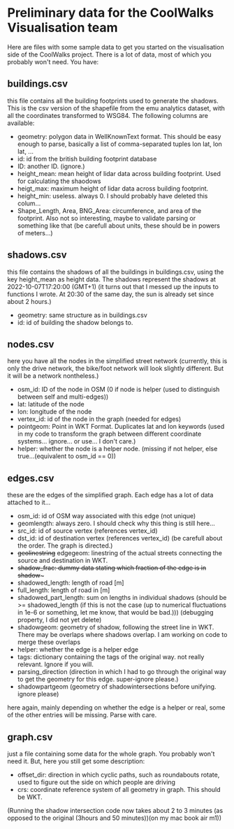 # Preliminary data for the CoolWalks Visualisation team

Here are files with some sample data to get you started on the visualisation side of the CoolWalks project. There is a lot of data, most of which you probably won't need.
You have:
## buildings.csv
this file contains all the building footprints used to generate the shadows. This is the csv version of the shapefile from the emu analytics dataset, with all the coordinates transformed to WSG84.
The following columns are available:
- geometry: polygon data in WellKnownText format. This should be easy enough to parse, basically a list of comma-separated tuples lon lat, lon lat, ...
- id: id from the british building footprint database
- ID: another ID. (ignore.)
- height_mean: mean height of lidar data across building footprint. Used for calculating the shaodows
- heigt_max: maximum height of lidar data across building footprint.
- height_min: useless. always 0. I should probably have deleted this colum...
- Shape_Length, Area, BNG_Area: circumference, and area of the footprint. Also not so interesting, maybe to validate parsing or something like that (be carefull about units, these should be in powers of meters...)

## shadows.csv
this file contains the shadows of all the buildings in buildings.csv, using the key height_mean as height data. The shadows represent the shadows at 2022-10-07T17:20:00 (GMT+1) (it turns out that I messed up the inputs to functions I wrote. At 20:30 of the same day, the sun is already set since about 2 hours.)
- geometry: same structure as in buildings.csv
- id: id of building the shadow belongs to.


## nodes.csv
here you have all the nodes in the simplified street network (currently, this is only the drive network, the bike/foot network will look slightly different. But it will be a network nontheless.)
- osm_id: ID of the node in OSM (0 if node is helper (used to distinguish between self and multi-edges))
- lat: latitude of the node
- lon: longitude of the node
- vertex_id: id of the node in the graph (needed for edges)
- pointgeom: Point in WKT Format. Duplicates lat and lon keywords (used in my code to transform the graph between different coordinate systems... ignore... or use... I don't care.)
- helper: whether the node is a helper node. (missing if not helper, else true...(equivalent to osm_id == 0))

## edges.csv
these are the edges of the simplified graph. Each edge has a lot of data attached to it...

- osm_id: id of OSM way associated with this edge (not unique)
- geomlength: always zero. I should check why this thing is still here...
- src_id: id of source vertex (references vertex_id)
- dst_id: id of destination vertex (references vertex_id) (be carefull about the order. The graph is directed.)
- ~~geolinestring~~ edgegeom: linestring of the actual streets connecting the source and destination in WKT.
- ~~shadow_frac: dummy data stating which fraction of the edge is in shadow~~~
- shadowed_length: length of road [m]
- full_length: length of road in [m]
- shadowed_part_length: sum on lengths in individual shadows (should be >= shadowed_length (if this is not the case (up to numerical fluctuations in 1e-6 or something, let me know, that would be bad.))) (debugging property, I did not yet delete)
- shadowgeom: geometry of shadow, following the street line in WKT. There may be overlaps where shadows overlap. I am working on code to merge these overlaps
- helper: whether the edge is a helper edge
- tags: dictionary containing the tags of the original way. not really relevant. Ignore if you will.
- parsing_direction (direction in which I had to go through the original way to get the geometry for this edge. super-ignore please.)
- shadowpartgeom (geometry of shadowintersections before unifying. ignore please)

here again, mainly depending on whether the edge is a helper or real, some of the other entries will be missing. Parse with care.

## graph.csv
just a file containing some data for the whole graph. You probably won't need it. But, here you still get some description:
- offset_dir: direction in which cyclic paths, such as roundabouts rotate, used to figure out the side on which people are driving
- crs: coordinate reference system of all geometry in graph. This should be WKT.


(Running the shadow intersection code now takes about 2 to 3 minutes (as opposed to the original (3hours and 50 minutes))(on my mac book air m1))
